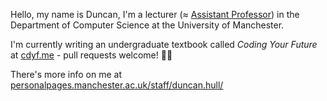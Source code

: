 Hello, my name is Duncan, I'm a lecturer (≈ [Assistant Professor](https://en.wikipedia.org/wiki/Assistant_professor)) in the Department of Computer Science at the University of Manchester. 

I'm currently writing an undergraduate textbook called *Coding Your Future* at [cdyf.me](https://www.cdyf.me/) - pull requests welcome! 👨‍💻

There's more info on me at [personalpages.manchester.ac.uk/staff/duncan.hull/](https://personalpages.manchester.ac.uk/staff/duncan.hull/)
